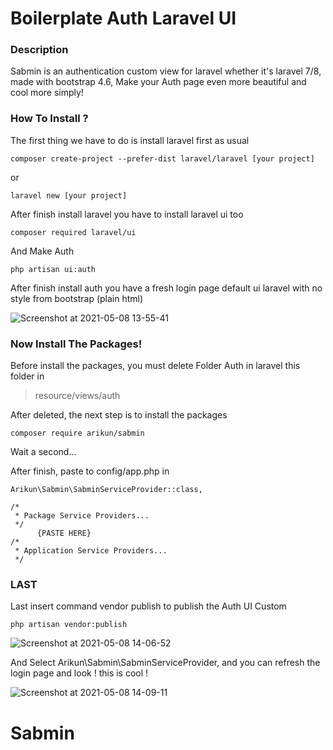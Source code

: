 # Boilerplate Auth Laravel UI

### Description
Sabmin is an authentication custom view for laravel whether it's laravel 7/8, made with bootstrap 4.6, Make your Auth page even more beautiful and cool more simply!

### How To Install ?
The first thing we have to do is install laravel first as usual

```
composer create-project --prefer-dist laravel/laravel [your project]
```

or

```
laravel new [your project]
```

After finish install laravel you have to install laravel ui too

```
composer required laravel/ui
```

And Make Auth

```
php artisan ui:auth
```

After finish install auth you have a fresh login page default ui laravel with no style from bootstrap (plain html) 

![Screenshot at 2021-05-08 13-55-41](https://user-images.githubusercontent.com/45889833/117530023-1fd04500-b005-11eb-964b-b9c9e8dce3fe.png)

### Now Install The Packages!
Before install the packages, you must delete Folder Auth in laravel 
this folder in

> resource/views/auth

After deleted, the next step is to install the packages

```
composer require arikun/sabmin
```

Wait a second...

After finish, paste to config/app.php in 

```
Arikun\Sabmin\SabminServiceProvider::class,
```

```
/*
 * Package Service Providers...
 */
      {PASTE HERE}
/*
 * Application Service Providers...
 */
```

### LAST 
Last insert command vendor publish to publish the Auth UI Custom

```
php artisan vendor:publish 
```

![Screenshot at 2021-05-08 14-06-52](https://user-images.githubusercontent.com/45889833/117530320-ab96a100-b006-11eb-8d0c-16ffd13d2062.png)

And Select Arikun\Sabmin\SabminServiceProvider, and you can refresh the login page and look ! this is cool !

![Screenshot at 2021-05-08 14-09-11](https://user-images.githubusercontent.com/45889833/117530365-04fed000-b007-11eb-98ac-6a13ed091a11.png)



# Sabmin
